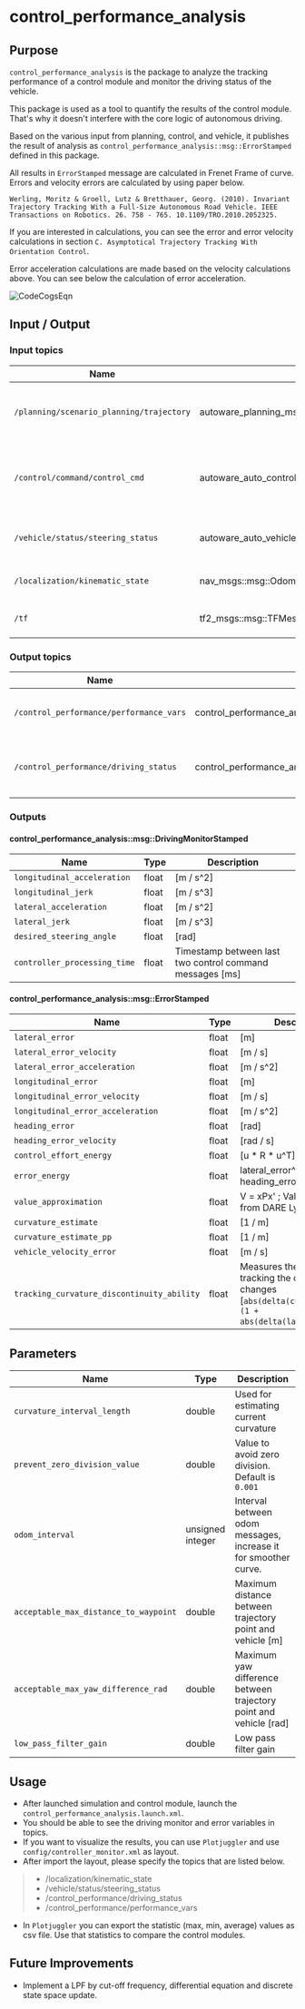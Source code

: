 # control_performance_analysis

## Purpose

`control_performance_analysis` is the package to analyze the tracking performance of a control module and monitor the driving status of the vehicle.

This package is used as a tool to quantify the results of the control module.
That's why it doesn't interfere with the core logic of autonomous driving.

Based on the various input from planning, control, and vehicle, it publishes the result of analysis as `control_performance_analysis::msg::ErrorStamped` defined in this package.

All results in `ErrorStamped` message are calculated in Frenet Frame of curve. Errors and velocity errors are calculated by using paper below.

<!-- cspell: ignore Werling Moritz Groell Lutz Bretthauer Georg -->

`Werling, Moritz & Groell, Lutz & Bretthauer, Georg. (2010). Invariant Trajectory Tracking With a Full-Size Autonomous Road Vehicle. IEEE Transactions on Robotics. 26. 758 - 765. 10.1109/TRO.2010.2052325.`

If you are interested in calculations, you can see the error and error velocity calculations in section `C. Asymptotical Trajectory Tracking With Orientation Control`.

Error acceleration calculations are made based on the velocity calculations above. You can see below the calculation of error acceleration.

![CodeCogsEqn](https://user-images.githubusercontent.com/45468306/169027099-ef15b306-2868-4084-a350-0e2b652c310f.png)

## Input / Output

### Input topics

| Name                                     | Type                                                     | Description                                 |
| ---------------------------------------- | -------------------------------------------------------- | ------------------------------------------- |
| `/planning/scenario_planning/trajectory` | autoware_planning_msgs::msg::Trajectory                  | Output trajectory from planning module.     |
| `/control/command/control_cmd`           | autoware_auto_control_msgs::msg::AckermannControlCommand | Output control command from control module. |
| `/vehicle/status/steering_status`        | autoware_auto_vehicle_msgs::msg::SteeringReport          | Steering information from vehicle.          |
| `/localization/kinematic_state`          | nav_msgs::msg::Odometry                                  | Use twist from odometry.                    |
| `/tf`                                    | tf2_msgs::msg::TFMessage                                 | Extract ego pose from tf.                   |

### Output topics

| Name                                    | Type                                                     | Description                                         |
| --------------------------------------- | -------------------------------------------------------- | --------------------------------------------------- |
| `/control_performance/performance_vars` | control_performance_analysis::msg::ErrorStamped          | The result of the performance analysis.             |
| `/control_performance/driving_status`   | control_performance_analysis::msg::DrivingMonitorStamped | Driving status (acceleration, jerk etc.) monitoring |

### Outputs

#### control_performance_analysis::msg::DrivingMonitorStamped

| Name                         | Type  | Description                                              |
| ---------------------------- | ----- | -------------------------------------------------------- |
| `longitudinal_acceleration`  | float | [m / s^2]                                                |
| `longitudinal_jerk`          | float | [m / s^3]                                                |
| `lateral_acceleration`       | float | [m / s^2]                                                |
| `lateral_jerk`               | float | [m / s^3]                                                |
| `desired_steering_angle`     | float | [rad]                                                    |
| `controller_processing_time` | float | Timestamp between last two control command messages [ms] |

#### control_performance_analysis::msg::ErrorStamped

| Name                                       | Type  | Description                                                                                                       |
| ------------------------------------------ | ----- | ----------------------------------------------------------------------------------------------------------------- |
| `lateral_error`                            | float | [m]                                                                                                               |
| `lateral_error_velocity`                   | float | [m / s]                                                                                                           |
| `lateral_error_acceleration`               | float | [m / s^2]                                                                                                         |
| `longitudinal_error`                       | float | [m]                                                                                                               |
| `longitudinal_error_velocity`              | float | [m / s]                                                                                                           |
| `longitudinal_error_acceleration`          | float | [m / s^2]                                                                                                         |
| `heading_error`                            | float | [rad]                                                                                                             |
| `heading_error_velocity`                   | float | [rad / s]                                                                                                         |
| `control_effort_energy`                    | float | [u * R * u^T]                                                                                                     |
| `error_energy`                             | float | lateral_error^2 + heading_error^2                                                                                 |
| `value_approximation`                      | float | V = xPx' ; Value function from DARE Lyap matrix P                                                                 |
| `curvature_estimate`                       | float | [1 / m]                                                                                                           |
| `curvature_estimate_pp`                    | float | [1 / m]                                                                                                           |
| `vehicle_velocity_error`                   | float | [m / s]                                                                                                           |
| `tracking_curvature_discontinuity_ability` | float | Measures the ability to tracking the curvature changes [`abs(delta(curvature)) / (1 + abs(delta(lateral_error))`] |

## Parameters

| Name                                  | Type             | Description                                                       |
| ------------------------------------- | ---------------- | ----------------------------------------------------------------- |
| `curvature_interval_length`           | double           | Used for estimating current curvature                             |
| `prevent_zero_division_value`         | double           | Value to avoid zero division. Default is `0.001`                  |
| `odom_interval`                       | unsigned integer | Interval between odom messages, increase it for smoother curve.   |
| `acceptable_max_distance_to_waypoint` | double           | Maximum distance between trajectory point and vehicle [m]         |
| `acceptable_max_yaw_difference_rad`   | double           | Maximum yaw difference between trajectory point and vehicle [rad] |
| `low_pass_filter_gain`                | double           | Low pass filter gain                                              |

## Usage

- After launched simulation and control module, launch the `control_performance_analysis.launch.xml`.
- You should be able to see the driving monitor and error variables in topics.
- If you want to visualize the results, you can use `Plotjuggler` and use `config/controller_monitor.xml` as layout.
- After import the layout, please specify the topics that are listed below.

> - /localization/kinematic_state
> - /vehicle/status/steering_status
> - /control_performance/driving_status
> - /control_performance/performance_vars

- In `Plotjuggler` you can export the statistic (max, min, average) values as csv file. Use that statistics to compare the control modules.

## Future Improvements

- Implement a LPF by cut-off frequency, differential equation and discrete state space update.

